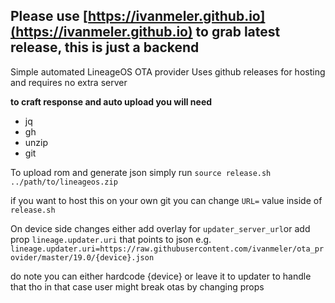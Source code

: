 ## Please use [https://ivanmeler.github.io](https://ivanmeler.github.io) to grab latest release, this is just a backend

Simple automated LineageOS OTA provider 
Uses github releases for hosting and requires no extra server

**to craft response and auto upload you will need** 
- jq
- gh
- unzip
- git


To upload rom and generate json simply run 
```source release.sh ../path/to/lineageos.zip```

if you want to host this on your own git you can change ```URL=``` value inside of ```release.sh```

On device side changes either add overlay for `updater_server_url`or add prop ```lineage.updater.uri```  that points to json 
e.g. ```lineage.updater.uri=https://raw.githubusercontent.com/ivanmeler/ota_provider/master/19.0/{device}.json```

do note you can either hardcode {device} or leave it to updater to handle that tho in that case user might break otas by changing props
